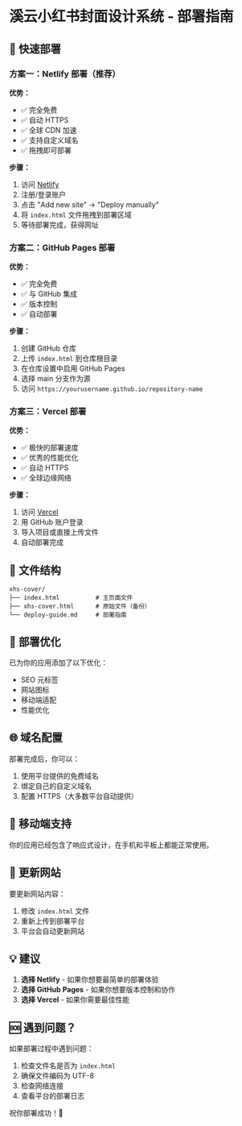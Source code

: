 # 溪云小红书封面设计系统 - 部署指南

## 🚀 快速部署

### 方案一：Netlify 部署（推荐）

**优势：**
- ✅ 完全免费
- ✅ 自动 HTTPS
- ✅ 全球 CDN 加速
- ✅ 支持自定义域名
- ✅ 拖拽即可部署

**步骤：**
1. 访问 [Netlify](https://www.netlify.com/)
2. 注册/登录账户
3. 点击 "Add new site" → "Deploy manually"
4. 将 `index.html` 文件拖拽到部署区域
5. 等待部署完成，获得网址

### 方案二：GitHub Pages 部署

**优势：**
- ✅ 完全免费
- ✅ 与 GitHub 集成
- ✅ 版本控制
- ✅ 自动部署

**步骤：**
1. 创建 GitHub 仓库
2. 上传 `index.html` 到仓库根目录
3. 在仓库设置中启用 GitHub Pages
4. 选择 main 分支作为源
5. 访问 `https://yourusername.github.io/repository-name`

### 方案三：Vercel 部署

**优势：**
- ✅ 极快的部署速度
- ✅ 优秀的性能优化
- ✅ 自动 HTTPS
- ✅ 全球边缘网络

**步骤：**
1. 访问 [Vercel](https://vercel.com/)
2. 用 GitHub 账户登录
3. 导入项目或直接上传文件
4. 自动部署完成

## 📁 文件结构

```
xhs-cover/
├── index.html          # 主页面文件
├── xhs-cover.html      # 原始文件（备份）
└── deploy-guide.md     # 部署指南
```

## 🔧 部署优化

已为你的应用添加了以下优化：
- SEO 元标签
- 网站图标
- 移动端适配
- 性能优化

## 🌐 域名配置

部署完成后，你可以：
1. 使用平台提供的免费域名
2. 绑定自己的自定义域名
3. 配置 HTTPS（大多数平台自动提供）

## 📱 移动端支持

你的应用已经包含了响应式设计，在手机和平板上都能正常使用。

## 🔄 更新网站

要更新网站内容：
1. 修改 `index.html` 文件
2. 重新上传到部署平台
3. 平台会自动更新网站

## 💡 建议

1. **选择 Netlify** - 如果你想要最简单的部署体验
2. **选择 GitHub Pages** - 如果你想要版本控制和协作
3. **选择 Vercel** - 如果你需要最佳性能

## 🆘 遇到问题？

如果部署过程中遇到问题：
1. 检查文件名是否为 `index.html`
2. 确保文件编码为 UTF-8
3. 检查网络连接
4. 查看平台的部署日志

祝你部署成功！🎉
